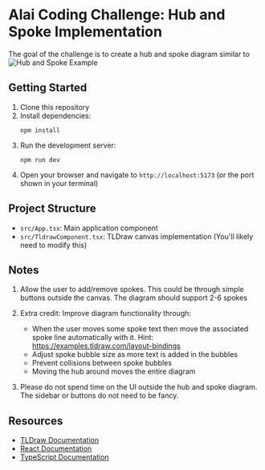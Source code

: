 # Alai Coding Challenge: Hub and Spoke Implementation

The goal of the challenge is to create a hub and spoke diagram similar to ![Hub and Spoke Example](https://storage.getalai.com/hub-and-spoke-2.png)

## Getting Started

1. Clone this repository
2. Install dependencies:
   ```
   npm install
   ```
3. Run the development server:
   ```
   npm run dev
   ```
4. Open your browser and navigate to `http://localhost:5173` (or the port shown in your terminal)


## Project Structure

- `src/App.tsx`: Main application component
- `src/TldrawComponent.tsx`: TLDraw canvas implementation (You'll likely need to modify this)

## Notes

1. Allow the user to add/remove spokes. This could be through simple buttons outside the canvas. The diagram should support 2-6 spokes

2. Extra credit: Improve diagram functionality through:

   - When the user moves some spoke text then move the associated spoke line automatically with it. Hint: https://examples.tldraw.com/layout-bindings
   - Adjust spoke bubble size as more text is added in the bubbles
   - Prevent collisions between spoke bubbles
   - Moving the hub around moves the entire diagram

3. Please do not spend time on the UI outside the hub and spoke diagram. The sidebar or buttons do not need to be fancy.


## Resources

- [TLDraw Documentation](https://tldraw.dev/)
- [React Documentation](https://reactjs.org/)
- [TypeScript Documentation](https://www.typescriptlang.org/docs/)

